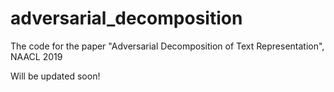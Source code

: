 # adversarial_decomposition
The code for the paper "Adversarial Decomposition of Text Representation", NAACL 2019 

Will be updated soon!

